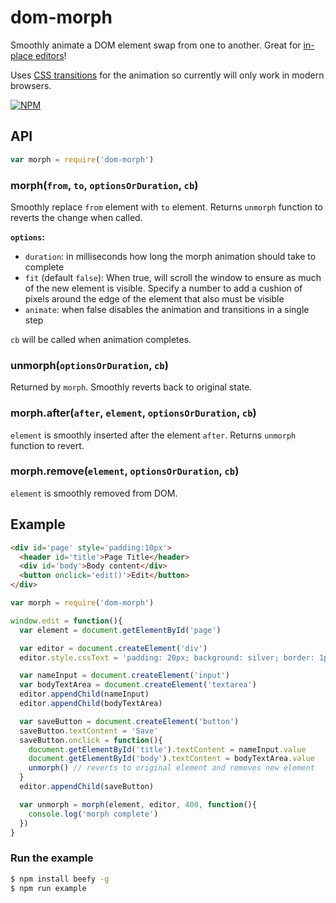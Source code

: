 dom-morph
===

Smoothly animate a DOM element swap from one to another. Great for [in-place editors](https://github.com/mmckegg/former)!

Uses [CSS transitions](https://github.com/mmckegg/css-transition) for the animation so currently will only work in modern browsers.

[![NPM](https://nodei.co/npm/dom-morph.png?compact=true)](https://nodei.co/npm/dom-morph/)

## API

```js
var morph = require('dom-morph')
```

### morph(`from`, `to`, `optionsOrDuration`, `cb`)

Smoothly replace `from` element with `to` element. Returns `unmorph` function to reverts the change when called.

**`options`:**
- `duration`: in milliseconds how long the morph animation should take to complete
- `fit` (default `false`): When true, will scroll the window to ensure as much of the new element is visible. Specify a number to add a cushion of pixels around the edge of the element that also must be visible
- `animate`: when false disables the animation and transitions in a single step

`cb` will be called when animation completes.

### unmorph(`optionsOrDuration`, `cb`)

Returned by `morph`. Smoothly reverts back to original state.

### morph.after(`after`, `element`, `optionsOrDuration`, `cb`)

`element` is smoothly inserted after the element `after`. Returns `unmorph` function to revert.

### morph.remove(`element`, `optionsOrDuration`, `cb`)

`element` is smoothly removed from DOM. 

## Example

```html
<div id='page' style='padding:10px'>
  <header id='title'>Page Title</header>
  <div id='body'>Body content</div>
  <button onclick='edit()'>Edit</button>
</div>
```

```js
var morph = require('dom-morph')

window.edit = function(){
  var element = document.getElementById('page')

  var editor = document.createElement('div')
  editor.style.cssText = 'padding: 20px; background: silver; border: 1px solid gray'

  var nameInput = document.createElement('input')
  var bodyTextArea = document.createElement('textarea')
  editor.appendChild(nameInput)
  editor.appendChild(bodyTextArea)

  var saveButton = document.createElement('button')
  saveButton.textContent = 'Save'
  saveButton.onclick = function(){
    document.getElementById('title').textContent = nameInput.value
    document.getElementById('body').textContent = bodyTextArea.value
    unmorph() // reverts to original element and removes new element
  }
  editor.appendChild(saveButton)

  var unmorph = morph(element, editor, 400, function(){
    console.log('morph complete')
  })
}
```

### Run the example

```bash
$ npm install beefy -g
$ npm run example
```